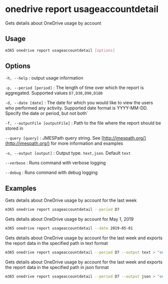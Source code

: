 # onedrive report usageaccountdetail

Gets details about OneDrive usage by account

## Usage

```sh
m365 onedrive report usageaccountdetail [options]
```

## Options

`-h, --help`
: output usage information

`-p, --period [period]`
: The length of time over which the report is aggregated. Supported values `D7,D30,D90,D180`

`-d, --date [date]`
: The date for which you would like to view the users who performed any activity. Supported date format is YYYY-MM-DD. Specify the date or period, but not both`

`-f, --outputFile [outputFile]`
: Path to the file where the report should be stored in

`--query [query]`
: JMESPath query string. See [http://jmespath.org/](http://jmespath.org/) for more information and examples

`-o, --output [output]`
: Output type. `text,json`. Default `text`

`--verbose`
: Runs command with verbose logging

`--debug`
: Runs command with debug logging

## Examples

Gets details about OneDrive usage by account for the last week

```sh
m365 onedrive report usageaccountdetail --period D7
```

Gets details about OneDrive usage by account for May 1, 2019

```sh
m365 onedrive report usageaccountdetail --date 2019-05-01
```

Gets details about OneDrive usage by account for the last week and exports the report data in the specified path in text format

```sh
m365 onedrive report usageaccountdetail --period D7 --output text > "onedriveusageaccountdetail.txt"
```

Gets details about OneDrive usage by account for the last week and exports the report data in the specified path in json format

```sh
m365 onedrive report usageaccountdetail --period D7 --output json > "onedriveusageaccountdetail.json"
```
